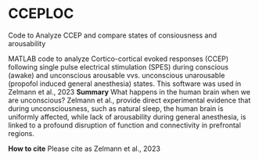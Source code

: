 # CCEPLOC
Code to Analyze CCEP and compare states of consiousness and arousability

MATLAB code to analyze Cortico-cortical evoked responses (CCEP) following single pulse electrical stimulation (SPES) during conscious (awake) and unconscious arousable vvs. unconscious unarousable (propofol induced general anesthesia) states. This software was used in Zelmann et al., 2023
**Summary** What happens in the human brain when we are unconscious? Zelmann et al., provide direct experimental evidence that during unconsciousness, such as natural sleep, the human brain is uniformly affected, while lack of arousability during general anesthesia, is linked to a profound disruption of function and connectivity in prefrontal regions.

**How to cite** 
Please cite as Zelmann et al., 2023


